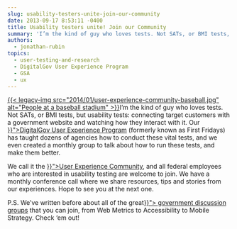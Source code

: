 ```yaml
---
slug: usability-testers-unite-join-our-community
date: 2013-09-17 8:53:11 -0400
title: Usability testers unite! Join our Community
summary: 'I’m the kind of guy who loves tests. Not SATs, or BMI tests, but usability tests: connecting target customers with a government website and watching how they interact with it. Our DigitalGov User Experience Program (formerly known as First Fridays) has taught dozens of agencies how to conduct'
authors:
  - jonathan-rubin
topics:
  - user-testing-and-research
  - DigitalGov User Experience Program
  - GSA
  - ux
---
```


<p dir="ltr">
  <a href="https://s3.amazonaws.com/digitalgov/_legacy-img/2014/01/user-experience-community-baseball.jpg">{{< legacy-img src="2014/01/user-experience-community-baseball.jpg" alt="People at a baseball stadium" >}}</a>I’m the kind of guy who loves tests. Not SATs, or BMI tests, but usability tests: connecting target customers with a government website and watching how they interact with it. Our <a href="{{< ref "/resources/digitalgov-user-experience-resources.md" >}}">DigitalGov User Experience Program</a> (formerly known as First Fridays)<a href="http://www.howto.gov/firstfridays"> </a>has taught dozens of agencies how to conduct these vital tests, and we even created a monthly group to talk about how to run these tests, and make them better.
</p>

<p dir="ltr">
  We call it the <a title="Web Content Managers Forum" href="{{< ref "web-managers-forum.md" >}}">User Experience Community</a>, and all federal employees who are interested in usability testing are welcome to join. We have a monthly conference call where we share resources, tips and stories from our experiences. Hope to see you at the next one.
</p>

<p dir="ltr">
  P.S. We’ve written before about all of the great<a href="{{< ref "/communities" >}}"> government discussion groups</a> that you can join, from Web Metrics to Accessibility to Mobile Strategy. Check ‘em out!
</p>